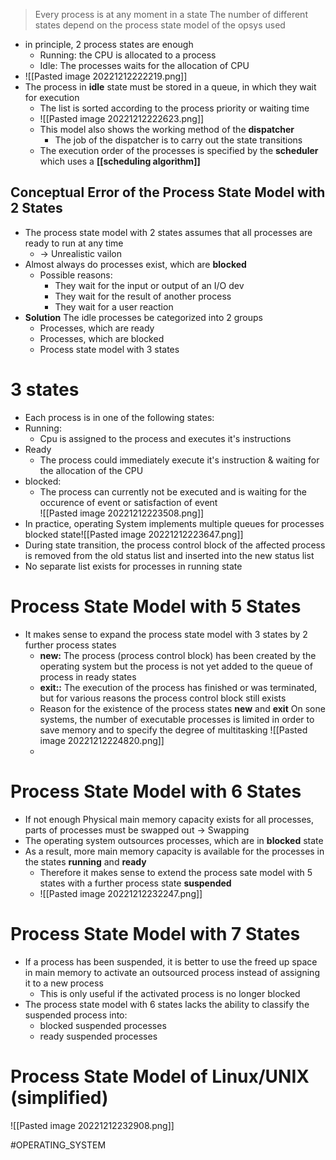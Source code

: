 >Every process is at any moment in a state
>The number of different states depend on the process state model of the opsys used

* in principle, 2 process states are enough
	* Running: the CPU is allocated to a process
	* Idle: The processes waits for the allocation of CPU
* ![[Pasted image 20221212222219.png]]
* The process in **idle** state must be stored in a queue, in which they wait for execution
	* The list is sorted according to the process priority or waiting time
	* ![[Pasted image 20221212222623.png]]
	* This model also shows the working method of the **dispatcher**
		* The job of the dispatcher is to carry out the state transitions
	* The execution order of the processes is specified by the **scheduler** which uses a **[[scheduling algorithm]]**
## Conceptual Error of the Process State Model with 2 States
* The process state model with 2 states assumes that all processes are ready to run at any time
	* -> Unrealistic vailon
* Almost always do processes exist, which are **blocked**
	* Possible reasons:
		* They wait for the input or output of an I/O dev
		* They wait for the result of another process
		* They wait for a user reaction
* **Solution** The idle processes be categorized into 2 groups
	* Processes, which are ready
	* Processes, which are blocked
	* Process state model with 3 states
# 3 states
* Each process is in one of the following states:
* Running:
	* Cpu is assigned to the process and executes it's instructions
* Ready
	* The process could immediately execute it's instruction & waiting for the allocation of the CPU
* blocked:
	* The process can currently not be executed and is waiting for the occurence of event or satisfaction of event             
![[Pasted image 20221212223508.png]]
* In practice, operating System implements multiple queues for processes blocked state![[Pasted image 20221212223647.png]]
* During state transition, the process control block of the affected process is removed from the old status list and inserted into the new status list
* No separate list exists for processes in running state

# Process State Model with 5 States
* It makes sense to expand the process state model with 3 states by 2 further process states
	* **new:** The process (process control block) has been created by the operating system but the process is not yet added to the queue of process in ready states
	* **exit::** The execution of the process has finished or was terminated, but for various reasons the process control block still exists
	* Reason for the existence of the process states **new** and **exit** On sone systems, the number of executable processes is limited in order to save memory and to specify the degree of multitasking ![[Pasted image 20221212224820.png]]
	* 
# Process State Model with 6 States
* If not enough Physical main memory capacity exists for all processes, parts of processes must be swapped out -> Swapping
* The operating system outsources processes, which are in **blocked** state
* As a result, more main memory capacity is available for the processes in the states **running** and **ready**
	* Therefore it makes sense to extend the process sate model with 5 states with a further process state **suspended**
	* ![[Pasted image 20221212232247.png]]

# Process State Model with 7 States
* If a process has been suspended, it is better to use the freed up space in main memory to activate an outsourced process instead of assigning it to a new process
	* This is only useful if the activated process is no longer blocked
* The process state model with 6 states lacks the ability to classify the suspended process into:
	* blocked suspended processes
	* ready suspended processes
# Process State Model of Linux/UNIX (simplified)
![[Pasted image 20221212232908.png]]

#OPERATING_SYSTEM 